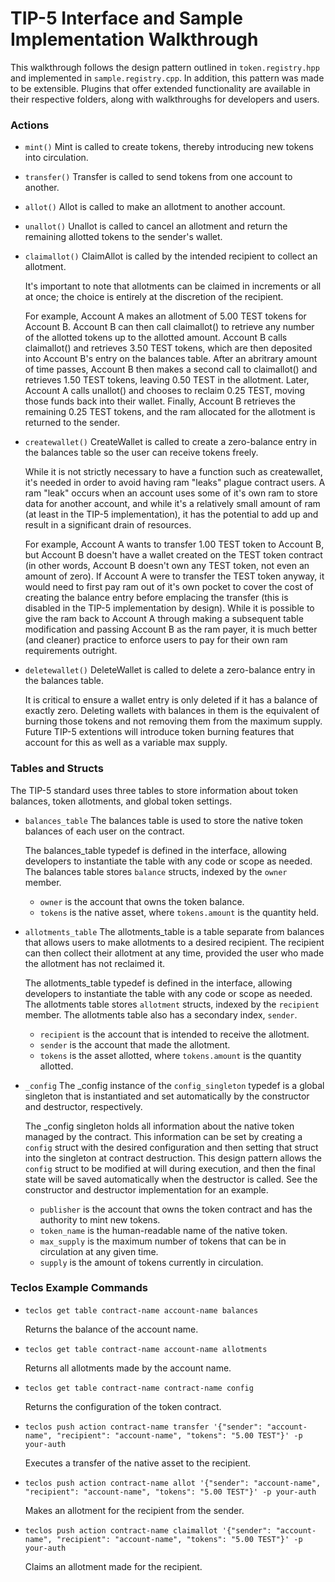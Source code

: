 # TIP-5 Interface and Sample Implementation Walkthrough

This walkthrough follows the design pattern outlined in `token.registry.hpp` and implemented in `sample.registry.cpp`. In addition, this pattern was made to be extensible. Plugins that offer extended functionality are available in their respective folders, along with walkthroughs for developers and users.

### Actions

* `mint()` Mint is called to create tokens, thereby introducing new tokens into circulation.
  
* `transfer()` Transfer is called to send tokens from one account to another.

* `allot()` Allot is called to make an allotment to another account.

* `unallot()` Unallot is called to cancel an allotment and return the remaining allotted tokens to the sender's wallet.

* `claimallot()` ClaimAllot is called by the intended recipient to collect an allotment.

    It's important to note that allotments can be claimed in increments or all at once; the choice is entirely at the discretion of the recipient.

    For example, Account A makes an allotment of 5.00 TEST tokens for Account B. Account B can then call claimallot() to retrieve any number of the allotted tokens up to the allotted amount. Account B calls claimallot() and retrieves 3.50 TEST tokens, which are then deposited into Account B's entry on the balances table. After an abritrary amount of time passes, Account B then makes a second call to claimallot() and retrieves 1.50 TEST tokens, leaving 0.50 TEST in the allotment. Later, Account A calls unallot() and chooses to reclaim 0.25 TEST, moving those funds back into their wallet. Finally, Account B retrieves the remaining 0.25 TEST tokens, and the ram allocated for the allotment is returned to the sender.

* `createwallet()` CreateWallet is called to create a zero-balance entry in the balances table so the user can receive tokens freely.

    While it is not strictly necessary to have a function such as createwallet, it's needed in order to avoid having ram "leaks" plague contract users. A ram "leak" occurs when an account uses some of it's own ram to store data for another account, and while it's a relatively small amount of ram (at least in the TIP-5 implementation), it has the potential to add up and result in a significant drain of resources.
    
    For example, Account A wants to transfer 1.00 TEST token to Account B, but Account B doesn't have a wallet created on the TEST token contract (in other words, Account B doesn't own any TEST token, not even an amount of zero). If Account A were to transfer the TEST token anyway, it would need to first pay ram out of it's own pocket to cover the cost of creating the balance entry before emplacing the transfer (this is disabled in the TIP-5 implementation by design). While it is possible to give the ram back to Account A through making a subsequent table modification and passing Account B as the ram payer, it is much better (and cleaner) practice to enforce users to pay for their own ram requirements outright.

* `deletewallet()` DeleteWallet is called to delete a zero-balance entry in the balances table.

    It is critical to ensure a wallet entry is only deleted if it has a balance of exactly zero. Deleting wallets with balances in them is the equivalent of burning those tokens and not removing them from the maximum supply. Future TIP-5 extentions will introduce token burning features that account for this as well as a variable max supply.

### Tables and Structs

The TIP-5 standard uses three tables to store information about token balances, token allotments, and global token settings.

* `balances_table` The balances table is used to store the native token balances of each user on the contract.

    The balances_table typedef is defined in the interface, allowing developers to instantiate the table with any code or scope as needed. The balances table stores `balance` structs, indexed by the `owner` member.

    * `owner` is the account that owns the token balance.
    * `tokens` is the native asset, where `tokens.amount` is the quantity held.

* `allotments_table` The allotments_table is a table separate from balances that allows users to make allotments to a desired recipient. The recipient can then collect their allotment at any time, provided the user who made the allotment has not reclaimed it.

    The allotments_table typedef is defined in the interface, allowing developers to instantiate the table with any code or scope as needed. The allotments table stores `allotment` structs, indexed by the `recipient` member. The allotments table also has a secondary index, `sender`.

    * `recipient` is the account that is intended to receive the allotment.
    * `sender` is the account that made the allotment.
    * `tokens` is the asset allotted, where `tokens.amount` is the quantity allotted.

* `_config` The _config instance of the `config_singleton` typedef is a global singleton that is instantiated and set automatically by the constructor and destructor, respectively. 

    The _config singleton holds all information about the native token managed by the contract. This information can be set by creating a `config` struct with the desired configuration and then setting that struct into the singleton at contract destruction. This design pattern allows the `config` struct to be modified at will during execution, and then the final state will be saved automatically when the destructor is called. See the constructor and destructor implementation for an example.

    * `publisher` is the account that owns the token contract and has the authority to mint new tokens.
    * `token_name` is the human-readable name of the native token.
    * `max_supply` is the maximum number of tokens that can be in circulation at any given time.
    * `supply` is the amount of tokens currently in circulation.

### Teclos Example Commands

* `teclos get table contract-name account-name balances`
  
    Returns the balance of the account name.

* `teclos get table contract-name account-name allotments`

    Returns all allotments made by the account name.

* `teclos get table contract-name contract-name config`

    Returns the configuration of the token contract.

* `teclos push action contract-name transfer '{"sender": "account-name", "recipient": "account-name", "tokens": "5.00 TEST"}' -p your-auth`

    Executes a transfer of the native asset to the recipient.

* `teclos push action contract-name allot '{"sender": "account-name", "recipient": "account-name", "tokens": "5.00 TEST"}' -p your-auth`

    Makes an allotment for the recipient from the sender.

* `teclos push action contract-name claimallot '{"sender": "account-name", "recipient": "account-name", "tokens": "5.00 TEST"}' -p your-auth`

    Claims an allotment made for the recipient.
